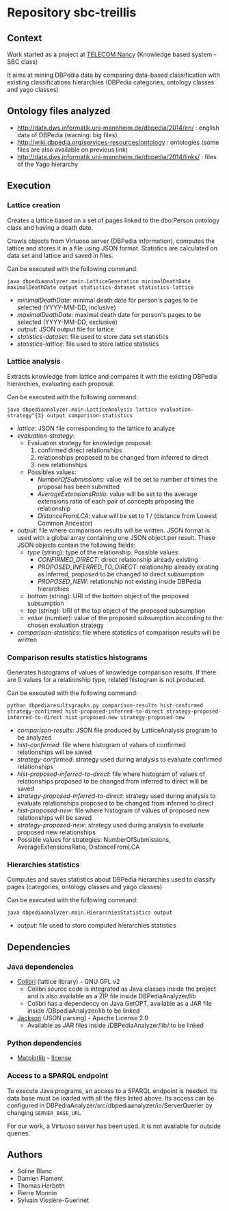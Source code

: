 ﻿# Repository sbc-treillis

## Context

Work started as a project at [TELECOM Nancy](http://telecomnancy.univ-lorraine.fr/) (Knowledge based system - SBC class)

It aims at mining DBPedia data by comparing data-based classification with existing classifications
hierarchies (DBPedia categories, ontology classes and yago classes)

## Ontology files analyzed

* http://data.dws.informatik.uni-mannheim.de/dbpedia/2014/en/ : english data of DBPedia (warning: big files)
* http://wiki.dbpedia.org/services-resources/ontology : ontologies (some files are also available on previous link)
* http://data.dws.informatik.uni-mannheim.de/dbpedia/2014/links/ : files of the Yago hierarchy

## Execution

### Lattice creation

Creates a lattice based on a set of pages linked to the dbo:Person ontology class and having a death date.

Crawls objects from Virtuoso server (DBPedia information), computes the lattice and stores it in a file using
JSON format. Statistics are calculated on data set and lattice and saved in files.

Can be executed with the following command:

```shell
java dbpediaanalyzer.main.LatticeGeneration minimalDeathDate maximalDeathDate output statistics-dataset statistics-lattice
```

* *minimalDeathDate*: minimal death date for person's pages to be selected (YYYY-MM-DD, inclusive)
* *maximalDeathDate*: maximal death date for person's pages to be selected (YYYY-MM-DD, exclusive)
* *output*: JSON output file for lattice
* *statistics-dataset*: file used to store data set statistics
* *statistics-lattice*: file used to store lattice statistics

### Lattice analysis

Extracts knowledge from lattice and compares it with the existing DBPedia hierarchies, evaluating each proposal.

Can be executed with the following command:

```shell
java dbpediaanalyzer.main.LatticeAnalysis lattice evaluation-strategy^{3} output comparison-statistics
```

* *lattice*: JSON file corresponding to the lattice to analyze
* *evaluation-strategy*:
    * Evaluation strategy for knowledge proposal:
        1. confirmed direct relationships
        2. relationships proposed to be changed from inferred to direct
        3. new relationships
    * Possibles values:
        * *NumberOfSubmissions*: value will be set to number of times the proposal has been submitted
        * *AverageExtensionsRatio*: value will be set to the average extensions ratio of each pair of concepts proposing the relationship
        * *DistanceFromLCA*: value will be set to 1 / (distance from Lowest Common Ancestor)
* *output*: file where comparison results will be written. JSON format is used with a global array containing one JSON object per result.
    These JSON objects contain the following fields:
    * *type* (string): type of the relationship. Possible values:
        * *CONFIRMED_DIRECT*: direct relationship already existing
        * *PROPOSED_INFERRED_TO_DIRECT*: relationship already existing as inferred, proposed to be changed to direct subsumption
        * *PROPOSED_NEW*: relationship not existing inside DBPedia hierarchies
    * *bottom* (string): URI of the bottom object of the proposed subsumption
    * *top* (string): URI of the top object of the proposed subsumption
    * *value* (number): value of the proposed subsumption according to the chosen evaluation strategy
* *comparison-statistics*: file where statistics of comparison results will be written

### Comparison results statistics histograms

Generates histograms of values of knowledge comparison results.
If there are 0 values for a relationship type, related histogram is not produced.

Can be executed with the following command:

```shell
python dbpediaresultsgraphs.py comparison-results hist-confirmed strategy-confirmed hist-proposed-inferred-to-direct strategy-proposed-inferred-to-direct hist-proposed-new strategy-proposed-new
```

* *comparison-results*: JSON file produced by LatticeAnalysis program to be analyzed
* *hist-confirmed*: file where histogram of values of confirmed relationships will be saved
* *strategy-confirmed*: strategy used during analysis to evaluate confirmed relationships
* *hist-proposed-inferred-to-direct*: file where histogram of values of relationships proposed to be changed from inferred to direct will be saved
* *strategy-proposed-inferred-to-direct*: strategy used during analysis to evaluate relationships proposed to be changed from inferred to direct
* *hist-proposed-new*: file where histogram of values of proposed new relationships will be saved
* *strategy-proposed-new*: strategy used during analysis to evaluate proposed new relationships
* Possible values for strategies: NumberOfSubmissions, AverageExtensionsRatio, DistanceFromLCA


### Hierarchies statistics

Computes and saves statistics about DBPedia hierarchies used to classify pages (categories, ontology classes and yago classes)

Can be executed with the following command:

```shell
java dbpediaanalyzer.main.HierarchiesStatistics output
```

* *output*: file used to store computed hierarchies statistics

## Dependencies

### Java dependencies

* [Colibri](https://code.google.com/archive/p/colibri-java/) (lattice library) - GNU GPL v2
    * Colibri source code is integrated as Java classes inside the project and is also available as a ZIP file inside
    DBPediaAnalyzer/lib
    * Colibri has a dependency on Java GetOPT, available as a JAR file inside /DBpediaAnalyzer/lib to be linked
* [Jackson](http://wiki.fasterxml.com/JacksonHome) (JSON parsing) - Apache License 2.0
    * Available as JAR files inside /DBPediaAnalyzer/lib/ to be linked

### Python dependencies

* [Matplotlib](http://matplotlib.org/) - [license](http://matplotlib.org/users/license.html)

### Access to a SPARQL endpoint

To execute Java programs, an access to a SPARQL endpoint is needed. Its data base must be loaded with
all the files listed above. Its access can be configured in DBPediaAnalyzer/src/dbpediaanalyzer/io/ServerQuerier by
changing `SERVER_BASE_URL`

For our work, a Virtuoso server has been used. It is not available for outside queries.

## Authors

* Soline Blanc
* Damien Flament
* Thomas Herbeth
* Pierre Monnin
* Sylvain Vissière-Guerinet
